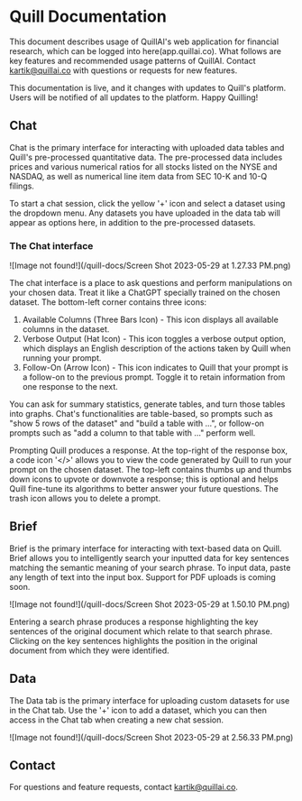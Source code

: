# Quill Documentation
This document describes usage of QuillAI's web application for financial research, which can be logged into here(app.quillai.co).
What follows are key features and recommended usage patterns of QuillAI. Contact kartik@quillai.co with questions or requests for new features. 

This documentation is live, and it changes with updates to Quill's platform. Users will be notified of all updates to the platform. Happy Quilling!

## Chat
Chat is the primary interface for interacting with uploaded data tables and Quill's pre-processed quantitative data. The pre-processed data includes prices and various numerical ratios for all stocks listed on the NYSE and NASDAQ, as well as numerical line item data from SEC 10-K and 10-Q filings. 

To start a chat session, click the yellow '+' icon and select a dataset using the dropdown menu. Any datasets you have uploaded in the data tab will appear as options here, in addition to the pre-processed datasets. 

### The Chat interface
![Image not found!](/quill-docs/Screen Shot 2023-05-29 at 1.27.33 PM.png)

The chat interface is a place to ask questions and perform manipulations on your chosen data. Treat it like a ChatGPT specially trained on the chosen dataset. The bottom-left corner contains three icons: 
1. Available Columns (Three Bars Icon) - This icon displays all available columns in the dataset.
2. Verbose Output (Hat Icon) - This icon toggles a verbose output option, which displays an English description of the actions taken by Quill when running your prompt.
3. Follow-On (Arrow Icon) - This icon indicates to Quill that your prompt is a follow-on to the previous prompt. Toggle it to retain information from one response to the next.

You can ask for summary statistics, generate tables, and turn those tables into graphs. Chat's functionalities are table-based, so prompts such as "show 5 rows of the dataset" and "build a table with ...", or follow-on prompts such as "add a column to that table with ..." perform well.

Prompting Quill produces a response. At the top-right of the response box, a code icon '</>' allows you to view the code generated by Quill to run your prompt on the chosen dataset. The top-left contains thumbs up and thumbs down icons to upvote or downvote a response; this is optional and helps Quill fine-tune its algorithms to better answer your future questions. The trash icon allows you to delete a prompt.

## Brief
Brief is the primary interface for interacting with text-based data on Quill. Brief allows you to intelligently search your inputted data for key sentences matching the semantic meaning of your search phrase. To input data, paste any length of text into the input box. Support for PDF uploads is coming soon.

![Image not found!](/quill-docs/Screen Shot 2023-05-29 at 1.50.10 PM.png)

Entering a search phrase produces a response highlighting the key sentences of the original document which relate to that search phrase. Clicking on the key sentences highlights the position in the original document from which they were identified.

## Data
The Data tab is the primary interface for uploading custom datasets for use in the Chat tab. Use the '+' icon to add a dataset, which you can then access in the Chat tab when creating a new chat session.

![Image not found!](/quill-docs/Screen Shot 2023-05-29 at 2.56.33 PM.png)

## Contact
For questions and feature requests, contact kartik@quillai.co.


